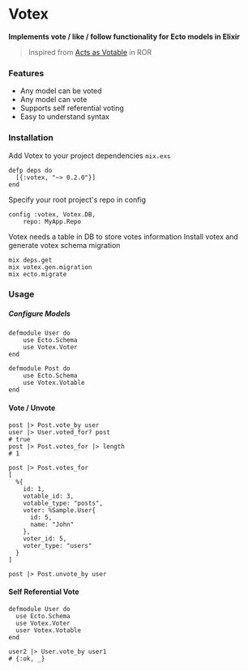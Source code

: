 
# Votex

**Implements vote / like / follow functionality for Ecto models in Elixir**
> Inspired from [Acts as Votable][acts_as_votable] in ROR

[acts_as_votable]: https://github.com/ryanto/acts_as_votable

### Features

  - Any model can be voted
  - Any model can vote
  - Supports self referential voting
  - Easy to understand syntax

### Installation

Add Votex to your project dependencies `mix.exs`
```
defp deps do
  [{:votex, "~> 0.2.0"}]
end
```
Specify your root project's repo in config
```
config :votex, Votex.DB,
	repo: MyApp.Repo
```
Votex needs a table in DB to store votes information
Install votex and generate votex schema migration
```
mix deps.get
mix votex.gen.migration
mix ecto.migrate
```

### Usage
##### Configure Models
```
defmodule User do
	use Ecto.Schema
    use Votex.Voter
end

defmodule Post do
	use Ecto.Schema
	use Votex.Votable
end
```
#### Vote / Unvote
```
post |> Post.vote_by user
user |> User.voted_for? post
# true
post |> Post.votes_for |> length
# 1

post |> Post.votes_for
[
  %{
    id: 1,
    votable_id: 3,
    votable_type: "posts",
    voter: %Sample.User{
      id: 5,
      name: "John"
    },
    voter_id: 5,
    voter_type: "users"
  }
]

post |> Post.unvote_by user
```
#### Self Referential Vote
```
defmodule User do
  use Ecto.Schema 
  use Votex.Voter
  user Votex.Votable
end

user2 |> User.vote_by user1
# {:ok, _}
```